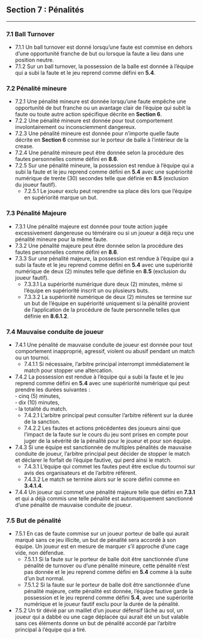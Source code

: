 ## Section 7 : Pénalités

___

### 7.1 Ball Turnover

- 7.1.1 Un ball turnover est donné lorsqu’une faute est commise en dehors d’une opportunité franche de but ou lorsque la faute a lieu dans une position neutre.
- 7.1.2 Sur un ball turnover, la possession de la balle est donnée à l’équipe qui a subi la faute et le jeu reprend comme défini en __5.4__.

### 7.2 Pénalité mineure
- 7.2.1 Une pénalité mineure est donnée lorsqu’une faute empêche une opportunité de but franche ou un avantage clair de l’équipe qui subit la faute ou toute autre action spécifique décrite en __Section 6__.
- 7.2.2 Une pénalité mineure est donnée pour tout comportement involontairement ou inconsciemment dangereux.
- 7.2.3 Une pénalité mineure est donnée pour n’importe quelle faute décrite en __Section 6__ commise sur le porteur de balle à l’intérieur de la crease.
- 7.2.4 Une pénalité mineure peut être donnée selon la procédure des fautes personnelles comme défini en __8.6__.
- 7.2.5 Sur une pénalité mineure, la possession est rendue à l’équipe qui a subi la faute et le jeu reprend comme défini en __5.4__ avec une supériorité numérique de trente (30) secondes telle que définie en __8.5__ (exclusion du joueur fautif).
    - 7.2.5.1 Le joueur exclu peut reprendre sa place dès lors que l’équipe en supériorité marque un but.

### 7.3 Pénalité Majeure
- 7.3.1 Une pénalité majeure est donnée pour toute action jugée excessivement dangereuse ou téméraire ou si un joueur a déjà reçu une pénalité mineure pour la même faute.
- 7.3.2 Une pénalité majeure peut être donnée selon la procédure des fautes personnelles comme défini en __8.6__.
- 7.3.3 Sur une pénalité majeure, la possession est rendue à l’équipe qui a subi la faute et le jeu reprend comme défini en __5.4__ avec une supériorité numérique de deux (2) minutes telle que définie en __8.5__ (exclusion du joueur fautif).
    - 7.3.3.1 La supériorité numérique dure deux (2) minutes, même si l’équipe en supériorité inscrit un ou plusieurs buts.
    - 7.3.3.2 La supériorité numérique de deux (2) minutes se termine sur un but de l’équipe en supériorité uniquement si la pénalité provient de l’application de la procédure de faute personnelle telles que définie en __8.6.1.2__.

### 7.4 Mauvaise conduite de joueur
- 7.4.1 Une pénalité de mauvaise conduite de joueur est donnée pour tout comportement inapproprié, agressif, violent ou abusif pendant un match ou un tournoi.
    - 7.4.1.1 Si nécessaire, l’arbitre principal interrompt immédiatement le match pour stopper une altercation.
- 7.4.2 La possession est rendue à l’équipe qui a subi la faute et le jeu reprend comme défini en __5.4__ avec une supériorité numérique qui peut prendre les durées suivantes :  
  ‐ cinq (5) minutes,  
  ‐ dix (10) minutes,  
  ‐ la totalité du match.  
    - 7.4.2.1 L’arbitre principal peut consulter l’arbitre réfèrent sur la durée de la sanction.
    - 7.4.2.2 Les fautes et actions précédentes des joueurs ainsi que l’impact de la faute sur le cours du jeu sont prises en compte pour juger de la sévérité de la pénalité pour le joueur et pour son équipe.
- 7.4.3 Si une équipe est sanctionnée de multiples pénalités de mauvaise conduite de joueur, l’arbitre principal peut décider de stopper le match et déclarer le forfait de l’équipe fautive, qui perd ainsi le match.
    - 7.4.3.1 L’équipe qui commet les fautes peut être exclue du tournoi sur avis des organisateurs et de l’arbitre référent.
    - 7.4.3.2 Le match se termine alors sur le score défini comme en __3.4.1.4__.
- 7.4.4 Un joueur qui commet une pénalité majeure telle que défini en __7.3.1__ et qui a déjà commis une telle pénalité est automatiquement sanctionné d’une pénalité de mauvaise conduite de joueur.

### 7.5 But de pénalité
- 7.5.1 En cas de faute commise sur un joueur porteur de balle qui aurait marqué sans ce jeu illicite, un but de pénalité sera accordé à son équipe. Un joueur est en mesure de marquer s’il approche d’une cage vide, non défendue.
    - 7.5.1.1 Si la faute sur le porteur de balle doit être sanctionnée d’une pénalité de turnover ou d’une pénalité mineure, cette pénalité n’est pas donnée et le jeu reprend comme défini en __5.4__ comme à la suite d’un but normal.
    - 7.5.1.2 Si la faute sur le porteur de balle doit être sanctionnée d’une pénalité majeure, cette pénalité est donnée, l’équipe fautive garde la possession et le jeu reprend comme défini __5.4__, avec une supériorité numérique et le joueur fautif exclu pour la durée de la pénalité.
- 7.5.2 Un tir dévié par un maillet d’un joueur défensif lâché au sol, un joueur qui a dabbé ou une cage déplacée qui aurait été un but valable sans ces éléments donne un but de pénalité accordé par l’arbitre principal à l’équipe qui a tiré.
